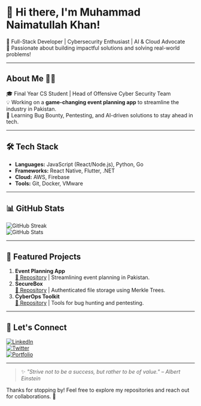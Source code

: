 # 👋 Hi there, I'm Muhammad Naimatullah Khan! 

🚀 Full-Stack Developer | Cybersecurity Enthusiast | AI & Cloud Advocate  
🌟 Passionate about building impactful solutions and solving real-world problems!

---

## About Me 🧑‍💻  
🎓 Final Year CS Student | Head of Offensive Cyber Security Team  
💡 Working on a **game-changing event planning app** to streamline the industry in Pakistan.  
🎯 Learning Bug Bounty, Pentesting, and AI-driven solutions to stay ahead in tech.

---

## 🛠️ Tech Stack  
- **Languages:** JavaScript (React/Node.js), Python, Go  
- **Frameworks:** React Native, Flutter, .NET  
- **Cloud:** AWS, Firebase  
- **Tools:** Git, Docker, VMware  

---

## 📊 GitHub Stats  

![GitHub Streak](https://streak-stats.demolab.com/?user=naimatullahkhan)  
![GitHub Stats](https://github-readme-stats.vercel.app/api?username=naimatullahkhan&show_icons=true&theme=radical)  

---

## 🌟 Featured Projects  
1. **Event Planning App**  
   [🔗 Repository](https://github.com/your-repo-link) | Streamlining event planning in Pakistan.  
2. **SecureBox**  
   [🔗 Repository](https://github.com/your-repo-link) | Authenticated file storage using Merkle Trees.  
3. **CyberOps Toolkit**  
   [🔗 Repository](https://github.com/your-repo-link) | Tools for bug hunting and pentesting.  

---

## 🤝 Let's Connect  
[![LinkedIn](https://img.shields.io/badge/-LinkedIn-blue?style=flat-square&logo=linkedin&logoColor=white)](https://www.linkedin.com/in/naimatullah-khan/)  
[![Twitter](https://img.shields.io/badge/-Twitter-1DA1F2?style=flat-square&logo=twitter&logoColor=white)](https://twitter.com/naimatullahk)  
[![Portfolio](https://img.shields.io/badge/-Portfolio-black?style=flat-square&logo=google-chrome)](https://yourportfolio.com)  

---

> ✨ *"Strive not to be a success, but rather to be of value." – Albert Einstein*  

Thanks for stopping by! Feel free to explore my repositories and reach out for collaborations. 🚀
